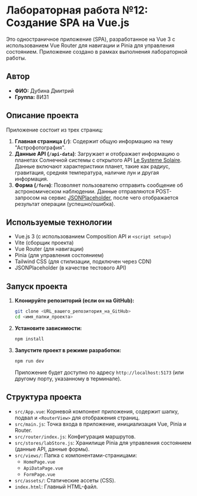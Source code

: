 # Лабораторная работа №12: Создание SPA на Vue.js

Это одностраничное приложение (SPA), разработанное на Vue 3 с использованием Vue Router для навигации и Pinia для управления состоянием. Приложение создано в рамках выполнения лабораторной работы.

## Автор

* **ФИО:** Дубина Дмитрий
* **Группа:** 8И31

## Описание проекта

Приложение состоит из трех страниц:

1.  **Главная страница (`/`)**: Содержит общую информацию на тему "Астрофотография".
2.  **Данные API (`/api-data`)**: Загружает и отображает информацию о планетах Солнечной системы с открытого API [Le Systeme Solaire](https://api.le-systeme-solaire.net). Данные включают характеристики планет, такие как радиус, гравитация, средняя температура, наличие лун и другая информация.
3.  **Форма (`/form`)**: Позволяет пользователю отправить сообщение об астрономическом наблюдении. Данные отправляются POST-запросом на сервис [JSONPlaceholder](https://jsonplaceholder.typicode.com), после чего отображается результат операции (успешно/ошибка).

## Используемые технологии

* Vue.js 3 (с использованием Composition API и `<script setup>`)
* Vite (сборщик проекта)
* Vue Router (для навигации)
* Pinia (для управления состоянием)
* Tailwind CSS (для стилизации, подключен через CDN)
* JSONPlaceholder (в качестве тестового API)

## Запуск проекта

1.  **Клонируйте репозиторий (если он на GitHub):**
    ```bash
    git clone <URL_вашего_репозитория_на_GitHub>
    cd <имя_папки_проекта>
    ```

2.  **Установите зависимости:**
    ```bash
    npm install    
    ```

3.  **Запустите проект в режиме разработки:**
    ```bash
    npm run dev
    ```
    Приложение будет доступно по адресу `http://localhost:5173` (или другому порту, указанному в терминале).

## Структура проекта

* `src/App.vue`: Корневой компонент приложения, содержит шапку, подвал и `<RouterView>` для отображения страниц.
* `src/main.js`: Точка входа в приложение, инициализация Vue, Pinia и Router.
* `src/router/index.js`: Конфигурация маршрутов.
* `src/stores/labStore.js`: Хранилище Pinia для управления состоянием (данные API, данные формы).
* `src/views/`: Папка с компонентами-страницами:
    * `HomePage.vue`
    * `ApiDataPage.vue`
    * `FormPage.vue`
* `src/assets/`: Статические ассеты (CSS).
* `index.html`: Главный HTML-файл.
